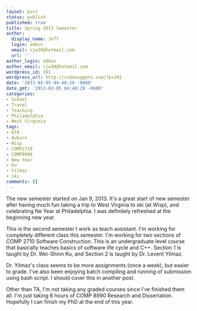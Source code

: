 ```yaml
---
layout: post
status: publish
published: true
title: Spring 2013 Semester
author:
  display_name: Jeff
  login: admin
  email: cjw39@hotmail.com
  url: ''
author_login: admin
author_email: cjw39@hotmail.com
wordpress_id: 391
wordpress_url: http://codenuggets.com/?p=391
date: '2013-02-05 04:40:29 -0600'
date_gmt: '2013-02-05 04:40:29 -0600'
categories:
- School
- Travel
- Teaching
- Philadelphia
- West Virginia
tags:
- GTA
- Auburn
- Wisp
- COMP2710
- COMP8990
- New Year
- Ku
- Yilmaz
- ski
comments: []
---
```

The new semester started on Jan 9, 2013. It's a great start of new semester after having much fun taking a trip to West Virginia to ski (at Wisp), and celebrating Ne Year at Philadelphia. I was definitely refreshed at the beginning new year.

This is the second semester I work as teach assistant. I'm working for completely different class this semester. I'm working for two sections of COMP 2710 Software Construction. This is an undergraduate level course that basically teaches basics of software life cycle and C++. Section 1 is taught by Dr. Wei-Shinn Ku, and Section 2 is taught by Dr. Levent Yilmaz.

Dr. Yilmaz's class seems to be more assignments (once a week), but easier to grade. I've also been enjoying batch compiling and running of submission using bash script. I should cover this in another post.

Other than TA, I'm not taking any graded courses since I've finished them all. I'm just taking 6 hours of COMP 8990 Research and Dissertation. Hopefully I can finish my PhD at the end of this year.

